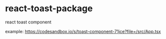 # react-toast-package
react toast component


example: https://codesandbox.io/s/toast-component-71jce?file=/src/App.tsx
